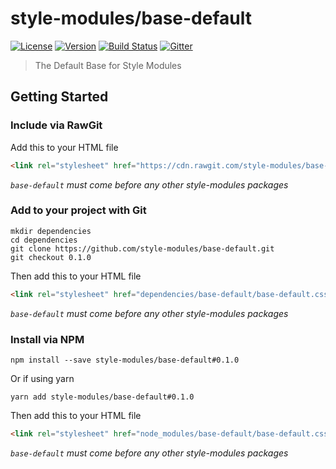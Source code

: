 style-modules/base-default
==========================

[![License][license-image]][license-link]
[![Version][version-image]][version-link]
[![Build Status][build-image]][build-link]
[![Gitter][gitter-image]][gitter-link]

> The Default Base for Style Modules

## Getting Started

### Include via RawGit
Add this to your HTML file
```html
<link rel="stylesheet" href="https://cdn.rawgit.com/style-modules/base-default/0.1.0/base-default.css" />
```
*`base-default` must come before any other style-modules packages*

### Add to your project with Git
```shell
mkdir dependencies
cd dependencies
git clone https://github.com/style-modules/base-default.git
git checkout 0.1.0
```

Then add this to your HTML file
```html
<link rel="stylesheet" href="dependencies/base-default/base-default.css" />
```
*`base-default` must come before any other style-modules packages*

### Install via NPM
```shell
npm install --save style-modules/base-default#0.1.0
```
Or if using yarn
```shell
yarn add style-modules/base-default#0.1.0
```

Then add this to your HTML file
```html
<link rel="stylesheet" href="node_modules/base-default/base-default.css" />
```
*`base-default` must come before any other style-modules packages*

[license-image]: https://img.shields.io/github/license/style-modules/base-default.svg
[license-link]: https://github.com/style-modules/base-default/blob/master/LICENSE
[version-image]: https://img.shields.io/github/release/style-modules/base-default.svg
[version-link]: https://github.com/style-modules/base-default/releases
[build-image]:https://travis-ci.org/style-modules/base-default.svg?branch=master
[build-link]: https://travis-ci.org/style-modules/base-default
[gitter-image]: https://badges.gitter.im/style-modules.svg
[gitter-link]: https://gitter.im/style-modules
